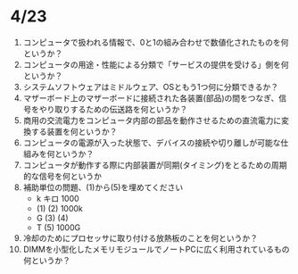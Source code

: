 # 4/23

1. コンピュータで扱われる情報で、0と1の組み合わせで数値化されたものを何というか？
1. コンピュータの用途・性能による分類で「サービスの提供を受ける」側を何というか？
1. システムソフトウェアはミドルウェア、OSともう1つ何に分類できるか？
1. マザーボード上のマザーボードに接続された各装置(部品)の間をつなぎ、信号をやり取りするための伝送路を何というか？
1. 商用の交流電力をコンピュータ内部の部品を動作させるための直流電力に変換する装置を何というか？
1. コンピュータの電源が入った状態で、デバイスの接続や切り離しが可能な仕組みを何というか？
1. コンピュータが動作する際に内部装置が同期(タイミング)をとるための周期的な信号を何というか
1. 補助単位の問題、(1)から(5)を埋めてください
    - k キロ 1000
    - (1) (2) 1000k
    - G (3) (4)
    - T (5) 1000G
1. 冷却のためにプロセッサに取り付ける放熱板のことを何というか？
1. DIMMを小型化したメモリモジュールでノートPCに広く利用されているもの何というか？